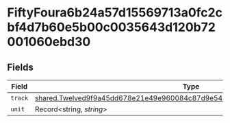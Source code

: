 # FiftyFoura6b24a57d15569713a0fc2cbf4d7b60e5b00c0035643d120b72001060ebd30


## Fields

| Field                                                                                                                                                                             | Type                                                                                                                                                                              | Required                                                                                                                                                                          | Description                                                                                                                                                                       |
| --------------------------------------------------------------------------------------------------------------------------------------------------------------------------------- | --------------------------------------------------------------------------------------------------------------------------------------------------------------------------------- | --------------------------------------------------------------------------------------------------------------------------------------------------------------------------------- | --------------------------------------------------------------------------------------------------------------------------------------------------------------------------------- |
| `track`                                                                                                                                                                           | [shared.Twelved9f9a45dd678e21e49e960084c87d9e541aadd0c26b6e676a00139e89b6915](../../../sdk/models/shared/twelved9f9a45dd678e21e49e960084c87d9e541aadd0c26b6e676a00139e89b6915.md) | :heavy_minus_sign:                                                                                                                                                                | N/A                                                                                                                                                                               |
| `unit`                                                                                                                                                                            | Record<string, *string*>                                                                                                                                                          | :heavy_minus_sign:                                                                                                                                                                | N/A                                                                                                                                                                               |